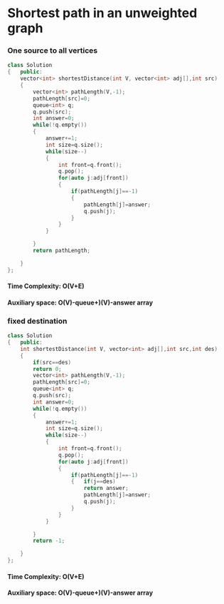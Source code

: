
# Shortest path in an unweighted graph


### One source to all vertices
```C++
class Solution
{   public:
	vector<int> shortestDistance(int V, vector<int> adj[],int src) 
	{   
        vector<int> pathLength(V,-1); 
        pathLength[src]=0;
        queue<int> q;
        q.push(src);
        int answer=0;
        while(!q.empty())
        {
            answer+=1;
            int size=q.size();
            while(size--)
            {
                int front=q.front();
                q.pop();
                for(auto j:adj[front])
                {
                    if(pathLength[j]==-1)
                    {
                        pathLength[j]=answer;
                        q.push(j);
                    }
                }
            }

        }
        return pathLength;

	}
};


```
#### Time Complexity: O(V+E)
#### Auxiliary space: O(V)-queue+)(V)-answer array

### fixed destination

```C++
class Solution
{   public:
	int shortestDistance(int V, vector<int> adj[],int src,int des) 
	{       
        if(src==des)
        return 0;
        vector<int> pathLength(V,-1); 
        pathLength[src]=0;
        queue<int> q;
        q.push(src);
        int answer=0;
        while(!q.empty())
        {
            answer+=1;
            int size=q.size();
            while(size--)
            {
                int front=q.front();
                q.pop();
                for(auto j:adj[front])
                {
                    if(pathLength[j]==-1)
                    {   if(j==des)
                        return answer;
                        pathLength[j]=answer;
                        q.push(j);
                    }
                }
            }

        }
        return -1;

	}
};


```
#### Time Complexity: O(V+E)
#### Auxiliary space: O(V)-queue+)(V)-answer array

